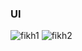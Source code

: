 ### UI
![fikh1](https://github.com/user-attachments/assets/b948b031-a507-49b6-b790-381d0e2d86e1)
![fikh2](https://github.com/user-attachments/assets/e491e41a-d796-4ec2-9bf7-840441b4011d)
